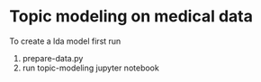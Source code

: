 # Topic modeling on medical data

To create a lda model first run
 1. prepare-data.py
 1. run topic-modeling jupyter notebook

